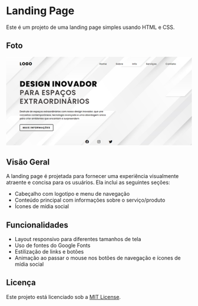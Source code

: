 # Landing Page

Este é um projeto de uma landing page simples usando HTML e CSS.

## Foto

![FOTO](/image/Captura%20de%20tela%202023-07-17%20181306.png)
## Visão Geral

A landing page é projetada para fornecer uma experiência visualmente atraente e concisa para os usuários. Ela inclui as seguintes seções:

- Cabeçalho com logotipo e menu de navegação
- Conteúdo principal com informações sobre o serviço/produto
- Ícones de mídia social

## Funcionalidades

- Layout responsivo para diferentes tamanhos de tela
- Uso de fontes do Google Fonts
- Estilização de links e botões
- Animação ao passar o mouse nos botões de navegação e ícones de mídia social

## Licença

Este projeto está licenciado sob a [MIT License](LICENSE).
